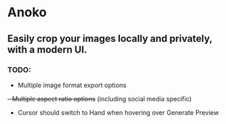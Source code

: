 # Anoko

## Easily crop your images locally and privately, with a modern UI.

### TODO:

- Multiple image format export options

~~- Multiple aspect ratio options~~ (including social media specific)

- Cursor should switch to Hand when hovering over Generate Preview
